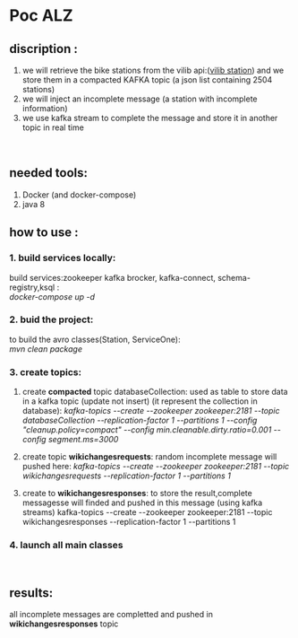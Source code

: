 # Poc ALZ

## discription :
1. we will retrieve the bike stations from the vilib api:([vilib station](https://api.jcdecaux.com/vls/v1/stations?apiKey=2a5d13ea313bf8dc325f8783f888de4eb96a8c14))
and we store them in a compacted KAFKA topic (a json list containing 2504 stations)
2. we will inject an incomplete message (a station with incomplete information)
3. we use kafka stream to complete the message and store it in another topic in real time
<br>

## needed tools:

1. Docker (and docker-compose)
2. java 8

## how to use :

### 1. build services locally:

 build services:zookeeper kafka brocker, kafka-connect, schema-registry,ksql :
 <br> _docker-compose up -d_

### 2. buid the project: 

 to build the avro classes(Station, ServiceOne):
<br> _mvn clean package_

### 3. create topics:

   1. create **compacted** topic databaseCollection: used as table to store data in a kafka topic (update not insert) (it represent the collection in database):
    _kafka-topics --create --zookeeper zookeeper:2181 --topic databaseCollection --replication-factor 1 --partitions 1 --config "cleanup.policy=compact" --config min.cleanable.dirty.ratio=0.001 --config segment.ms=3000_
   2. create topic **wikichangesrequests**: random incomplete message will pushed here:
    _kafka-topics --create --zookeeper zookeeper:2181 --topic wikichangesrequests --replication-factor 1 --partitions 1_
   
   3. create to **wikichangesresponses**: to store the result,complete messagesse will finded and pushed in this message (using kafka streams)
kafka-topics --create --zookeeper zookeeper:2181 --topic wikichangesresponses --replication-factor 1 --partitions 1 
### 4. launch all main classes
<br>

## results:
all incomplete messages are completted and pushed in **wikichangesresponses** topic

